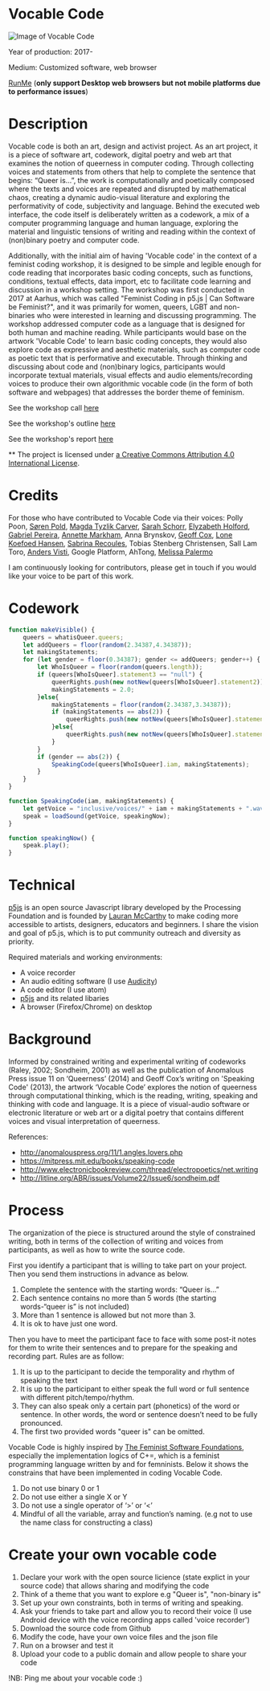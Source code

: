 # Vocable Code

![Image of Vocable Code](http://siusoon.net/wp-content/uploads/2017/10/vocablecode.png)

Year of production: 2017-

Medium: Customized software, web browser

[RunMe](https://siusoon.github.io/VocableCode/vocablecode_program/)
(**only support Desktop web browsers but not mobile platforms due to performance issues**)

# Description

Vocable code is both an art, design and activist project. As an art project, it is a piece of software art, codework, digital poetry and web art that examines the notion of queerness in computer coding. Through collecting voices and statements from others that help to complete the sentence that begins: “Queer is…”, the work is computationally and poetically composed where the texts and voices are repeated and disrupted by mathematical chaos, creating a dynamic audio-visual literature and exploring the performativity of code, subjectivity and language. Behind the executed web interface, the code itself is deliberately written as a codework, a mix of a computer programming language and human language, exploring the material and linguistic tensions of writing and reading within the context of (non)binary poetry and computer code.

Additionally, with the initial aim of having 'Vocable code' in the context of a feminist coding workshop, it is designed to be simple and legible enough for code reading that incorporates basic coding concepts, such as functions, conditions, textual effects, data import, etc to facilitate code learning and discussion in a workshop setting. The workshop was first conducted in 2017 at Aarhus, which was called "Feminist Coding in p5.js | Can Software be Feminist?", and it was primarily for women, queers, LGBT and non-binaries who were interested in learning and discussing programming. The workshop addressed computer code as a language that is designed for both human and machine reading. While participants would base on the artwork 'Vocable Code' to learn basic coding concepts, they would also explore code as expressive and aesthetic materials, such as computer code as poetic text that is performative and executable. Through thinking and discussing about code and (non)binary logics, participants would incorporate textual materials, visual effects and audio elements/recording voices to produce their own algorithmic vocable code (in the form of both software and webpages) that addresses the border theme of feminism.

See the workshop call [here](https://notnull.andersvisti.dk/workshop/feminist-coding-p5js-can-software-be-feminist)

See the workshop's outline [here](https://github.com/siusoon/VocableCode/tree/master/workshop)

See the workshop's report [here](http://computationalthinking.siusoon.net/articles/a-report-on-the-feminist-coding-workshop-in-p5-js/)

** The project is licensed under [a Creative Commons Attribution 4.0 International License](https://creativecommons.org/licenses/by/4.0/).

# Credits

For those who have contributed to Vocable Code via their voices: Polly Poon, [Søren Pold](http://pure.au.dk/portal/en/persons/id(4db7e12a-61c5-4e14-9259-5a071cb224eb).html), [Magda Tyzlik Carver](http://thecommonpractice.org/), [Sarah Schorr](http://pure.au.dk/portal/en/persons/id(eee59ed0-acdd-45a2-8661-79fab555a694).html), [Elyzabeth Holford](http://ohiofusion.com/10-questions-with-elyzabeth-holford/), [Gabriel Pereira](http://gabrielpereira.net/), [Annette Markham](https://annettemarkham.com/), Anna Brynskov, [Geoff Cox](http://www.anti-thesis.net/), [Lone Koefoed Hansen](http://pure.au.dk/portal/en/persons/lone-koefoed-hansen(ae5c1697-dc84-4a67-8ba9-b7cb62bbaea3)/projects.html), [Sabrina Recoules](http://www.theatredu1k.com/), Tobias Stenberg Christensen, Sall Lam Toro, [Anders Visti](http://andersvisti.dk/), Google Platform, AhTong, [Melissa Palermo](http://www.melissapalermo.com/)

I am continuously looking for contributors, please get in touch if you would like your voice to be part of this work.

# Codework
```javascript
function makeVisible() {
	queers = whatisQueer.queers;
	let addQueers = floor(random(2.34387,4.34387));
	let makingStatements;
	for (let gender = floor(0.34387); gender <= addQueers; gender++) {
		let WhoIsQueer = floor(random(queers.length));
		if (queers[WhoIsQueer].statement3 == "null") {
			queerRights.push(new notNew(queers[WhoIsQueer].statement2));
			makingStatements = 2.0;
		}else{
			makingStatements = floor(random(2.34387,3.34387));
			if (makingStatements == abs(2)) {
				queerRights.push(new notNew(queers[WhoIsQueer].statement2));
			}else{
				queerRights.push(new notNew(queers[WhoIsQueer].statement3));
			}
		}
		if (gender == abs(2)) {
			SpeakingCode(queers[WhoIsQueer].iam, makingStatements);
		}
	}
}

function SpeakingCode(iam, makingStatements) {
	let getVoice = "inclusive/voices/" + iam + makingStatements + ".wav";
	speak = loadSound(getVoice, speakingNow);
}

function speakingNow() {
	speak.play();
}

```

# Technical

[p5js](https://p5js.org/) is an open source Javascript library developed by the Processing Foundation and is founded by [Lauran McCarthy](http://lauren-mccarthy.com/) to make coding more accessible to artists, designers, educators and beginners. I share the vision and goal of p5.js, which is to put community outreach and diversity as priority.

Required materials and working environments:
- A voice recorder
- An audio editing software (I use [Audicity](http://www.audacityteam.org/))
- A code editor (I use atom)
- [p5js](https://p5js.org/) and its related libaries
- A browser (Firefox/Chrome) on desktop

# Background

Informed by constrained writing and experimental writing of codeworks (Raley, 2002; Sondheim, 2001) as well as the publication of Anomalous Press issue 11 on ‘Queerness’ (2014) and Geoff Cox’s writing on 'Speaking Code' (2013), the artwork ‘Vocable Code’ explores the notion of queerness through computational thinking, which is the reading, writing, speaking and thinking with code and language. It is a piece of visual-audio software or electronic literature or web art or a digital poetry that contains different voices and visual interpretation of queerness.

References:

* http://anomalouspress.org/11/1.angles.lovers.php
* https://mitpress.mit.edu/books/speaking-code
* http://www.electronicbookreview.com/thread/electropoetics/net.writing
* http://litline.org/ABR/issues/Volume22/Issue6/sondheim.pdf

# Process

The organization of the piece is structured around the style of constrained writing, both in terms of the collection of writing and voices from participants, as well as how to write the source code.

First you identify a participant that is willing to take part on your project. Then you send them instructions in advance as below.

1.	Complete the sentence with the starting words: “Queer is…”
2.	Each sentence contains no more than 5 words (the starting words-“queer is” is not included)
3.	More than 1 sentence is allowed but not more than 3.
4.	It is ok to have just one word.

Then you have to meet the participant face to face with some post-it notes for them to write their sentences and to prepare for the speaking and recording part. Rules are as follow:

1.	It is up to the participant to decide the temporality and rhythm of speaking the text
2.	It is up to the participant to either speak the full word or full sentence with different pitch/tempo/rhythm.
3.	They can also speak only a certain part (phonetics) of the word or sentence. In other words, the word or sentence doesn’t need to be fully pronounced.
4.	The first two provided words "queer is" can be omitted.

Vocable Code is highly inspired by [The Feminist Software Foundations](https://github.com/TheFeministSoftwareFoundation/C-plus-Equality), especially the implementation logics of C+=, which is a feminist programming language written by and for femninists. Below it shows the constrains that have been implemented in coding Vocable Code.

1.	Do not use binary 0 or 1
2.	Do not use either a single X or Y
3.	Do not use a single operator of ‘>’ or ‘<’
4.	Mindful of all the variable, array and function’s naming. (e.g not to use the name class for constructing a class)

# Create your own vocable code

1. Declare your work with the open source licience (state explict in your source code) that allows sharing and modifying the code
2. Think of a theme that you want to explore e.g "Queer is", "non-binary is"
3. Set up your own constraints, both in terms of writing and speaking.
4. Ask your friends to take part and allow you to record their voice (I use Android device with the voice recording apps called 'voice recorder')
5. Download the source code from Github
6. Modify the code, have your own voice files and the json file
7. Run on a browser and test it
8. Upload your code to a public domain and allow people to share your code

!NB: Ping me about your vocable code :)
